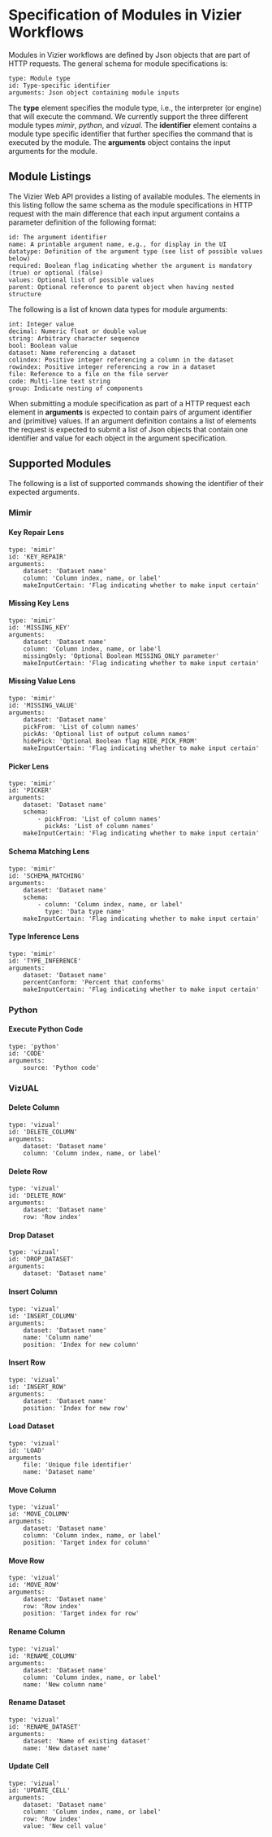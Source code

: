 # Specification of Modules in Vizier Workflows

Modules in Vizier workflows are defined by Json objects that are part of HTTP requests. The general schema for module specifications is:

```
type: Module type
id: Type-specific identifier
arguments: Json object containing module inputs
```

The **type** element specifies the module type, i.e., the interpreter (or engine) that will execute the command. We currently support the three different module types *mimir*, *python*, and *vizual*. The **identifier** element contains a module type specific identifier that further specifies the command that is executed by the module. The **arguments** object contains the input arguments for the module.

## Module Listings

The Vizier Web API provides a listing of available modules. The elements in this listing follow the same schema as the module specifications in HTTP request with the main difference that each input argument contains a parameter definition of the following format:

```
id: The argument identifier
name: A printable argument name, e.g., for display in the UI
datatype: Definition of the argument type (see list of possible values below)
required: Boolean flag indicating whether the argument is mandatory (true) or optional (false)
values: Optional list of possible values
parent: Optional reference to parent object when having nested structure
```

The following is a list of known data types for module arguments:

```
int: Integer value
decimal: Numeric float or double value
string: Arbitrary character sequence
bool: Boolean value
dataset: Name referencing a dataset
colindex: Positive integer referencing a column in the dataset
rowindex: Positive integer referencing a row in a dataset
file: Reference to a file on the file server
code: Multi-line text string
group: Indicate nesting of components
```

When submitting a module specification as part of a HTTP request each element in **arguments** is expected to contain pairs of argument identifier and (primitive) values. If an argument definition contains a list of elements the request is expected to submit a list of Json objects that contain one identifier and value for each object in the argument specification.


## Supported Modules
 The following is a list of supported commands showing the identifier of their expected arguments.


### Mimir

#### Key Repair Lens

```
type: 'mimir'
id: 'KEY_REPAIR'
arguments:
    dataset: 'Dataset name'
    column: 'Column index, name, or label'
    makeInputCertain: 'Flag indicating whether to make input certain'
```

#### Missing Key Lens

```
type: 'mimir'
id: 'MISSING_KEY'
arguments:
    dataset: 'Dataset name'
    column: 'Column index, name, or labe'l
    missingOnly: 'Optional Boolean MISSING_ONLY parameter'
    makeInputCertain: 'Flag indicating whether to make input certain'
```

#### Missing Value Lens

```
type: 'mimir'
id: 'MISSING_VALUE'
arguments:
    dataset: 'Dataset name'
    pickFrom: 'List of column names'
    pickAs: 'Optional list of output column names'
    hidePick: 'Optional Boolean flag HIDE_PICK_FROM'
    makeInputCertain: 'Flag indicating whether to make input certain'
```

#### Picker Lens

```
type: 'mimir'
id: 'PICKER'
arguments:
    dataset: 'Dataset name'
    schema:
        - pickFrom: 'List of column names'
          pickAs: 'List of column names'
    makeInputCertain: 'Flag indicating whether to make input certain'
```

#### Schema Matching Lens

```
type: 'mimir'
id: 'SCHEMA_MATCHING'
arguments:
    dataset: 'Dataset name'
    schema:
        - column: 'Column index, name, or label'
          type: 'Data type name'
    makeInputCertain: 'Flag indicating whether to make input certain'
```

#### Type Inference Lens

```
type: 'mimir'
id: 'TYPE_INFERENCE'
arguments:
    dataset: 'Dataset name'
    percentConform: 'Percent that conforms'
    makeInputCertain: 'Flag indicating whether to make input certain'
```

### Python

#### Execute Python Code

```
type: 'python'
id: 'CODE'
arguments:
    source: 'Python code'
```

### VizUAL

#### Delete Column

```
type: 'vizual'
id: 'DELETE_COLUMN'
arguments:
    dataset: 'Dataset name'
    column: 'Column index, name, or label'
```

#### Delete Row

```
type: 'vizual'
id: 'DELETE_ROW'
arguments:
    dataset: 'Dataset name'
    row: 'Row index'
```

#### Drop Dataset

```
type: 'vizual'
id: 'DROP_DATASET'
arguments:
    dataset: 'Dataset name'
```

#### Insert Column

```
type: 'vizual'
id: 'INSERT_COLUMN'
arguments:
    dataset: 'Dataset name'
    name: 'Column name'
    position: 'Index for new column'
```

#### Insert Row

```
type: 'vizual'
id: 'INSERT_ROW'
arguments:
    dataset: 'Dataset name'
    position: 'Index for new row'
```

#### Load Dataset

```
type: 'vizual'
id: 'LOAD'
arguments
    file: 'Unique file identifier'
    name: 'Dataset name'
```

#### Move Column

```
type: 'vizual'
id: 'MOVE_COLUMN'
arguments:
    dataset: 'Dataset name'
    column: 'Column index, name, or label'
    position: 'Target index for column'
```

#### Move Row

```
type: 'vizual'
id: 'MOVE_ROW'
arguments:
    dataset: 'Dataset name'
    row: 'Row index'
    position: 'Target index for row'
```

#### Rename Column

```
type: 'vizual'
id: 'RENAME_COLUMN'
arguments:
    dataset: 'Dataset name'
    column: 'Column index, name, or label'
    name: 'New column name'
```

#### Rename Dataset

```
type: 'vizual'
id: 'RENAME_DATASET'
arguments:
    dataset: 'Name of existing dataset'
    name: 'New dataset name'
```

#### Update Cell

```
type: 'vizual'
id: 'UPDATE_CELL'
arguments:
    dataset: 'Dataset name'
    column: 'Column index, name, or label'
    row: 'Row index'
    value: 'New cell value'
```
